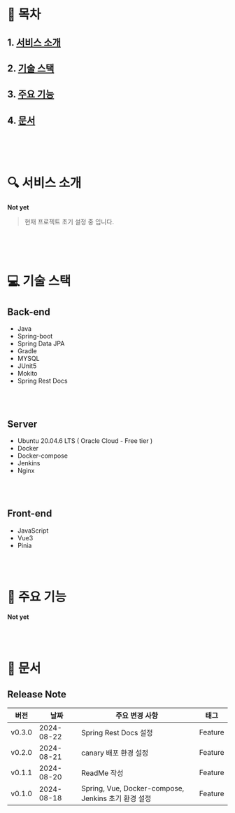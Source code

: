 
# 📕 목차 
## 1. [**서비스 소개**](#1)
## 2. [**기술 스택**](#2)
## 3. [**주요 기능**](#3)
## 4. [**문서**](#4)

<br />
<br />
<br />


<div id="1"></div>

# 🔍 서비스 소개

**Not yet**
> 현재 프로젝트 초기 설정 중 입니다.
>



<br />
<br />
<br />


<div id="2"></div>

# 💻 기술 스택

## Back-end
- Java
- Spring-boot
- Spring Data JPA
- Gradle
- MYSQL
- JUnit5
- Mokito
- Spring Rest Docs
  
<br />
<br />


## Server
- Ubuntu 20.04.6 LTS ( Oracle Cloud - Free tier )
- Docker
- Docker-compose
- Jenkins
- Nginx
  
<br />
<br />

## Front-end
- JavaScript
- Vue3
- Pinia
<br />
<br />

<div id="3"></div>

# 🙌 주요 기능

**Not yet**

<br />
<br />
<div id="4"></div>

# 📃 문서

## Release Note

| 버전  | 날짜       | 주요 변경 사항              | 태그 |
|-------|------------|------------------------------|------------|
| v0.3.0  | 2024-08-22 | Spring Rest Docs 설정  | Feature |
| v0.2.0  | 2024-08-21 | canary 배포 환경 설정  | Feature |
| v0.1.1  | 2024-08-20 | ReadMe 작성  | Feature |
| v0.1.0  | 2024-08-18 | Spring, Vue, Docker-compose, Jenkins 초기 환경 설정  | Feature |


<br />
<br />
<br />



